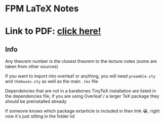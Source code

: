 # FPM LaTeX Notes

# Link to PDF: [click here!](notes.pdf)

## Info 
Any theorem number is the closest theorem to the lecture notes (some are taken from other sources)

If you want to import into overleaf or anything, you will need `preamble.sty` and `thmboxes.sty` as well as the main `.tex` file

Dependencies that are not in a barebones TinyTeX installation are listed in the dependencies file, if you are using Overleaf / a larger TeX package they should be preinstalled already

If someone knows which package extarticle is included in then lmk :sob:, right now it's just sitting in the folder lol